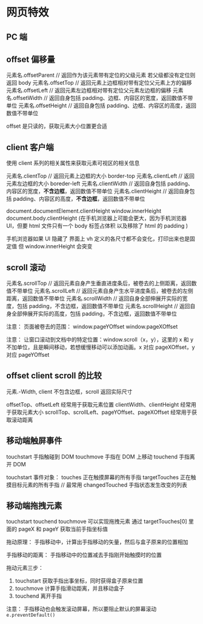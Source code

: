 # 网页特效

## PC 端

## offset 偏移量

元素名.offsetParent // 返回作为该元素带有定位的父级元素 若父级都没有定位则返回 body
元素名.offsetTop // 返回元素上边框相对带有定位父元素上方的偏移
元素名.offsetLeft // 返回元素左边框相对带有定位父元素左边框的偏移
元素名.offsetWidth // 返回自身包括 padding、边框、内容区的宽度，返回数值不带单位
元素名.offsetHeight // 返回自身包括 padding、边框、内容区的高度，返回数值不带单位

offset 是只读的，获取元素大小位置更合适

## client 客户端

使用 client 系列的相关属性来获取元素可视区的相关信息

元素名.clientTop // 返回元素上边框的大小 border-top
元素名.clientLeft // 返回元素左边框的大小 boreder-left
元素名.clientWidth // 返回自身包括 padding、内容区的宽度，**不含边框**，返回数值不带单位
元素名.clientHeight // 返回自身包括 padding、内容区的高度，**不含边框**，返回数值不带单位

document.documentElement.clientHeight
window.innerHeight
document.body.clientHeight (在手机浏览器上可能会更大，因为手机浏览器 UI，但要 html 文件只有一个 body 标签占体积 以及移除了 html 的 padding )

手机浏览器如果 UI 隐藏了 界面上 vh 定义的各尺寸都不会变化，打印出来也是固定值
但 window.innerHeight 会突变

## scroll 滚动

元素名.scrollTop // 返回元素自身产生垂直进度条后，被卷去的上侧距离，返回数值不带单位
元素名.scrollLeft // 返回元素自身产生水平进度条后，被卷去的左侧距离，返回数值不带单位
元素名.scrollWidth // 返回自身全部伸展开实际的宽度，包括 padding，不含边框，返回数值不带单位
元素名.scrollHeight // 返回自身全部伸展开实际的高度，包括 padding，不含边框，返回数值不带单位

注意：
页面被卷去的范围：
window.pageYOffset window.pageXOffset

注意：
让窗口滚动到文档中的特定位置：window.scroll（x，y），这里的 x 和 y 不加单位，且是瞬间移动，若想缓慢移动可以添加动画。x 对应 pageXOffset，y 对应 pageYOffset

## offset client scroll 的比较

元素.-Width, client 不包含边框，scroll 返回实际尺寸

offsetTop、offsetLeft 经常用于获取元素位置
clientWidth、clientHeight 经常用于获取元素大小
scrollTop、scrollLeft、pageYOffset、pageXOffset 经常用于获取滚动距离

## 移动端触屏事件

touchstart 手指触碰到 DOM
touchmove 手指在 DOM 上移动
touchend 手指离开 DOM

touchstart 事件对象：
touches 正在触摸屏幕的所有手指
targetTouches 正在触摸目标元素的所有手指 // 最常用
changedTouched 手指状态发生改变的列表

## 移动端拖拽元素

touchstart touchend touchmove 可以实现拖拽元素
通过 targetTouches[0] 里面的 pageX 和 pageY 获取当前手指坐标值

拖动原理：
手指移动中，计算出手指移动的矢量，然后与盒子原来的位置相加

手指移动的距离：
手指移动中的位置减去手指刚开始触摸时的位置

拖动元素三步：

1. touchstart 获取手指出事坐标，同时获得盒子原来位置
2. touchmove 计算手指滑动距离，并且移动盒子
3. touchend 离开手指

注意：
手指移动也会触发滚动屏幕，所以要阻止默认的屏幕滚动 `e.preventDefault()`
